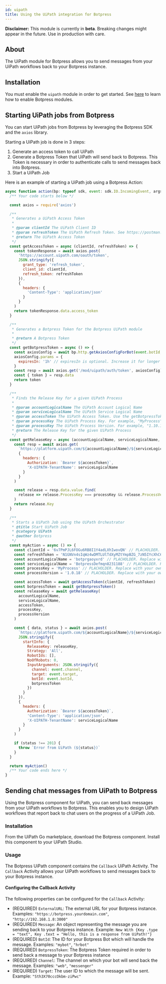 ```yaml
---
id: uipath
title: Using the UiPath integration for Botpress
---
```


**Disclaimer:** This module is currently in **beta**. Breaking changes might appear in the future. Use in production with care.

## About

The UiPath module for Botpress allows you to send messages from your UiPath workflows back to your Botpress instance.

## Installation

You must enable the `uipath` module in order to get started. See [here](../main/module#enabling-or-disabling-modules) to learn how to enable Botpress modules.

## Starting UiPath jobs from Botpress

You can start UiPath jobs from Botpress by leveraging the Botpress SDK and the `axios` library.

Starting a UiPath job is done in 3 steps:

1. Generate an access token to call UiPath
2. Generate a Botpress Token that UiPath will send back to Botpress. This Token is necessary in order to authenticate calls to send messages back into Botpress.
3. Start a UiPath Job

Here is an example of starting a UiPath job using a Botpress Action:

```js
async function action(bp: typeof sdk, event: sdk.IO.IncomingEvent, args: any, { user, temp, session } = event.state) {
  /** Your code starts below */

  const axios = require('axios')

  /**
   * Generates a UiPath Access Token
   *
   * @param clientId The UiPath Client ID
   * @param refreshToken The UiPath Refresh Token. See https://postman.uipath.rocks/?version=latest to learn how to generate a Refresh Token
   * @return The UiPath Access Token
   */
  const getAccessToken = async (clientId, refreshToken) => {
    const tokenResponse = await axios.post(
      'https://account.uipath.com/oauth/token',
      JSON.stringify({
        grant_type: 'refresh_token',
        client_id: clientId,
        refresh_token: refreshToken
      }),
      {
        headers: {
          'Content-Type': 'application/json'
        }
      }
    )
    return tokenResponse.data.access_token
  }

  /**
   * Generates a Botpress Token for the Botpress UiPath module
   *
   * @return A Botpress Token
   */
  const getBotpressToken = async () => {
    const axiosConfig = await bp.http.getAxiosConfigForBot(event.botId, { localUrl: true })
    axiosConfig.params = {
      expiresIn: '1h' // expiresIn is optional. Increase it for longer running jobs. See here for examples https://github.com/zeit/ms#examples
    }
    const resp = await axios.get('/mod/uipath/auth/token', axiosConfig)
    const { token } = resp.data
    return token
  }

  /**
   * Finds the Release Key for a given UiPath Process
   *
   * @param accountLogicalName The UiPath Account Logical Name
   * @param serviceLogicalName The UiPath Service Logical Name
   * @param accessToken The UiPath Access Token. Use the getBotpressToken() to generate a UiPath Access Token.
   * @param processKey The UiPath Process Key. For example, "MyProcess".
   * @param processKey The UiPath Process Version. For example, "1.10.13".
   * @return The Release Key for the given UiPath Process
   */
  const getReleaseKey = async (accountLogicalName, serviceLogicalName, accessToken, processKey, processVersion) => {
    const resp = await axios.get(
      `https://platform.uipath.com/${accountLogicalName}/${serviceLogicalName}/odata/Releases`,
      {
        headers: {
          Authorization: `Bearer ${accessToken}`,
          'X-UIPATH-TenantName': serviceLogicalName
        }
      }
    )

    const release = resp.data.value.find(
      release => release.ProcessKey === processKey && release.ProcessVersion === processVersion
    )
    return release.Key
  }

  /**
   * Starts a UiPath Job using the UiPath Orchestrator
   * @title Start UiPath Job
   * @category UiPath
   * @author Botpress
   */
  const myAction = async () => {
    const clientId = '6v7PmPJL6FOGu6RB8I1Y4adLXhIwovQN' // PLACHOLDER. Replace with your own Client ID
    const refreshToken = 'N1GNVn4sIqWz4wDMTLUlTdXyMZtYmpBZG_7zN5IYcXhC6' // PLACHOLDER. Replace with your own Refresh Token
    const accountLogicalName = 'botprgaoyxrd' // PLACHOLDER. Replace with your own Account Logical Name
    const serviceLogicalName = 'BotpressDefmqn8231188' // PLACHOLDER. Replace with your own Service Logical Name
    const processKey = 'MyProcess' // PLACHOLDER. Replace with your own Process Key
    const processVersion = '1.0.18' // PLACHOLDER. Replace with your own Process Version

    const accessToken = await getAccessToken(clientId, refreshToken)
    const botpressToken = await getBotpressToken()
    const releaseKey = await getReleaseKey(
      accountLogicalName,
      serviceLogicalName,
      accessToken,
      processKey,
      processVersion
    )

    const { data, status } = await axios.post(
      `https://platform.uipath.com/${accountLogicalName}/${serviceLogicalName}/odata/Jobs/UiPath.Server.Configuration.OData.StartJobs`,
      JSON.stringify({
        startInfo: {
          ReleaseKey: releaseKey,
          Strategy: 'All',
          RobotIds: [],
          NoOfRobots: 0,
          InputArguments: JSON.stringify({
            channel: event.channel,
            target: event.target,
            botId: event.botId,
            botpressToken
          })
        }
      }),
      {
        headers: {
          Authorization: `Bearer ${accessToken}`,
          'Content-Type': 'application/json',
          'X-UIPATH-TenantName': serviceLogicalName
        }
      }
    )

    if (status !== 201) {
      throw `Error from UiPath (${status})`
    }
  }

  return myAction()
  /** Your code ends here */
}
```

## Sending chat messages from UiPath to Botpress

Using the Botpress component for UiPath, you can send back messages from your UiPath workflows to Botpress. This enables you to design UiPath workflows that report back to chat users on the progress of a UiPath Job.

### Installation

From the UiPath Go marketplace, download the Botpress component. Install this component to your UiPath Studio.

### Usage

The Botpress UiPath component contains the `Callback` UiPath Activity. The `Callback` Activity allows your UiPath workflows to send messages back to your Botpress instance.

#### Configuring the Callback Activity

The following properties can be configured for the `Callback` Activity:

- (REQUIRED) `ExternalURL`: The external URL for your Botpress instance. Examples: `"https://botpress.yourdomain.com"`, `"http://192.168.1.8:3000"`
- (REQUIRED) `Message`: An object representing the message you are sending back to your Botpress instance. Example: `New With {Key .type = "text", Key .text = "Hello, this is a response from UiPath!"}`
- (REQUIRED) `BotId`: The ID for your Botpress Bot which will handle the message. Examples: `"mybot"`, `"hrbot"`
- (REQUIRED) `BotpressToken`: The Botpress Token required in order to send back a message to your Botpress instance
- (REQUIRED) `Channel`: The channel on which your bot will send back the message. Examples: `"web"`, `"messenger"`
- (REQUIRED) `Target`: The user ID to which the message will be sent. Example: `"Sth3X70cccOkbm-ziPwc"`
